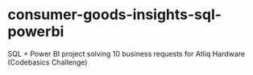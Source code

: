 # consumer-goods-insights-sql-powerbi
SQL + Power BI project solving 10 business requests for Atliq Hardware (Codebasics Challenge)
